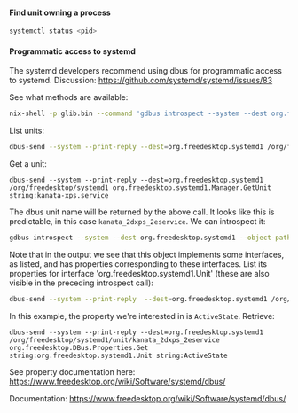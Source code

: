 #### Find unit owning a process
```sh
systemctl status <pid>
```

#### Programmatic access to systemd
The systemd developers recommend using dbus for programmatic access to systemd. Discussion:
https://github.com/systemd/systemd/issues/83

See what methods are available:
```sh
nix-shell -p glib.bin --command 'gdbus introspect --system --dest org.freedesktop.systemd1 --object-path /org/freedesktop/systemd1'
```

List units:
```sh
dbus-send --system --print-reply --dest=org.freedesktop.systemd1 /org/freedesktop/systemd1 org.freedesktop.systemd1.Manager.ListUnits
```
Get a unit:
```
dbus-send --system --print-reply --dest=org.freedesktop.systemd1 /org/freedesktop/systemd1 org.freedesktop.systemd1.Manager.GetUnit string:kanata-xps.service
```
The dbus unit name will be returned by the above call. It looks like this is predictable, in this
case `kanata_2dxps_2eservice`. We can introspect it:
```sh
gdbus introspect --system --dest org.freedesktop.systemd1 --object-path /org/freedesktop/systemd1/unit/kanata_2dxps_2eservice
```
Note that in the output we see that this object implements some interfaces, as listed, and has
properties corresponding to these interfaces. List its properties for interface
'org.freedesktop.systemd1.Unit' (these are also visible in the preceding introspect call):
```sh
dbus-send --system --print-reply  --dest=org.freedesktop.systemd1 /org/freedesktop/systemd1/unit/kanata_2dxps_2eservice org.freedesktop.DBus.Properties.GetAll string:org.freedesktop.systemd1.Unit
```
In this example, the property we're interested in is `ActiveState`. Retrieve:
```
dbus-send --system --print-reply --dest=org.freedesktop.systemd1 /org/freedesktop/systemd1/unit/kanata_2dxps_2eservice org.freedesktop.DBus.Properties.Get string:org.freedesktop.systemd1.Unit string:ActiveState
```
See property documentation here: https://www.freedesktop.org/wiki/Software/systemd/dbus/

Documentation: https://www.freedesktop.org/wiki/Software/systemd/dbus/
